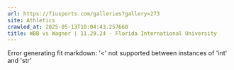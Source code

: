 ```yaml
---
url: https://fiusports.com/galleries?gallery=273
site: Athletics
crawled_at: 2025-05-13T10:04:43.257660
title: WBB vs Wagner | 11.29.24 - Florida International University
---
```


Error generating fit markdown: '<' not supported between instances of 'int' and 'str'